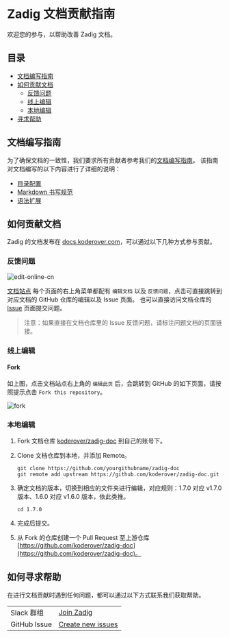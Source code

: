 # Zadig 文档贡献指南

欢迎您的参与，以帮助改善 Zadig 文档。

## 目录

- [文档编写指南](#文档编写指南)
- [如何贡献文档](#如何贡献文档)
  - [反馈问题](#反馈问题)
  - [线上编辑](#线上编辑)
  - [本地编辑](#本地编辑)
- [寻求帮助](#如何寻求帮助)

## 文档编写指南

为了确保文档的一致性，我们要求所有贡献者参考我们的[文档编写指南](./DOCS-WRITING-GUIDE-CN.md)。
该指南对文档编写的以下内容进行了详细的说明：

- [目录配置](./DOCS-WRITING-GUIDE-CN.md#目录配置)
- [Markdown 书写规范](./DOCS-WRITING-GUIDE-CN.md#Markdown-书写规范)
- [语法扩展](./DOCS-WRITING-GUIDE-CN.md#语法扩展)

## 如何贡献文档

Zadig 的文档发布在 [docs.koderover.com](https://docs.koderover.com/)，可以通过以下几种方式参与贡献。

### 反馈问题

![edit-online-cn](./assets/edit-online.png)

[文档站点](https://docs.koderover.com/) 每个页面的右上角菜单都配有 `编辑文档` 以及 `反馈问题`，点击可直接跳转到对应文档的 GitHub 仓库的编辑以及 Issue 页面。
也可以直接访问文档仓库的 [Issue](https://github.com/koderover/zadig/issues) 页面提交问题。

> 注意：如果直接在文档仓库里的 Issue 反馈问题，请标注问题文档的页面链接。

### 线上编辑

#### Fork

如上图，点击文档站点右上角的 `编辑此页` 后，会跳转到 GitHub 的如下页面，请按照提示点击 `Fork this repository`。

![fork](./assets/fork.png)

### 本地编辑

1. Fork 文档仓库 [koderover/zadig-doc](https://github.com/koderover/zadig-doc) 到自己的账号下。

2. Clone 文档仓库到本地，并添加 Remote。

   ```
   git clone https://github.com/yourgithubname/zadig-doc
   git remote add upstream https://github.com/koderover/zadig-doc.git
   ```

3. 确定文档的版本，切换到相应的文件夹进行编辑，对应规则：1.7.0 对应 v1.7.0 版本、1.6.0 对应 v1.6.0 版本，依此类推。

   ```
   cd 1.7.0
   ```

4. 完成后提交。

5) 从 Fork 的仓库创建一个 Pull Request 至上游仓库 [https://github.com/koderover/zadig-doc](https://github.com/koderover/zadig-doc)。

## 如何寻求帮助

在进行文档贡献时遇到任何问题，都可以通过以下方式联系我们获取帮助。

<table>
  <tbody>
    <tr>
      <td>Slack 群组</td>
      <td><a href="https://join.slack.com/t/zadig-workspace/shared_invite/zt-qedvct1t-mQUf2eyTRkoVCc_RWKKgxw">Join Zadig</a></td>
    </tr>
    <tr>
      <td>GitHub Issue</td>
      <td><a href="https://github.com/koderover/zadig-doc/issues/new">Create new issues</a></td>
    </tr>
  <tbody>
<table>
